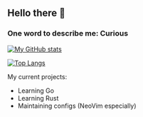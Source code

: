 ## Hello there 👋

### One word to describe me: Curious

[![My GitHub stats](https://github-readme-stats.vercel.app/api?username=LudBjork)](https://github.com/anuraghazra/github-readme-stats)

[![Top Langs](https://github-readme-stats.vercel.app/api/top-langs/?username=LudBjork)](https://github.com/anuraghazra/github-readme-stats)


My current projects:

- Learning Go
- Learning Rust
- Maintaining configs (NeoVim especially)
